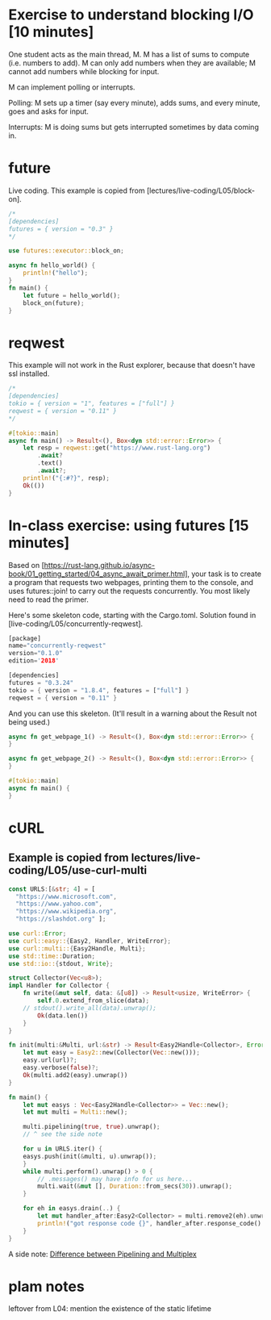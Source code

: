 # Exercise to understand blocking I/O [10 minutes]

One student acts as the main thread, M. M has a list of sums to compute
(i.e. numbers to add). M can only add numbers when they are available;
M cannot add numbers while blocking for input.

M can implement polling or interrupts.

Polling: M sets up a timer (say every minute), adds sums, and every minute,
goes and asks for input.

Interrupts: M is doing sums but gets interrupted sometimes by data coming in.

# future

Live coding. This example is copied from [lectures/live-coding/L05/block-on].

```rust
/*
[dependencies]
futures = { version = "0.3" }
*/

use futures::executor::block_on;

async fn hello_world() {
    println!("hello");
}
fn main() {
    let future = hello_world();
    block_on(future);
}
```

# reqwest

This example will not work in the Rust explorer, because that doesn't have ssl installed.

```rust
/*
[dependencies]
tokio = { version = "1", features = ["full"] }
reqwest = { version = "0.11" }
*/

#[tokio::main]
async fn main() -> Result<(), Box<dyn std::error::Error>> {
    let resp = reqwest::get("https://www.rust-lang.org")
        .await?
        .text()
        .await?;
    println!("{:#?}", resp);
    Ok(())
}
```

# In-class exercise: using futures [15 minutes]

Based on [https://rust-lang.github.io/async-book/01_getting_started/04_async_await_primer.html],
your task is to create a program that requests two webpages, printing them to
the console, and uses futures::join! to carry out the requests concurrently. You most likely need to
read the primer.

Here's some skeleton code, starting with the Cargo.toml. Solution found in [live-coding/L05/concurrently-reqwest].

```rust
[package]
name="concurrently-reqwest"
version="0.1.0"
edition='2018'

[dependencies]
futures = "0.3.24"
tokio = { version = "1.8.4", features = ["full"] }
reqwest = { version = "0.11" }
```

And you can use this skeleton. (It'll result in a warning about the Result not being used.)

```rust
async fn get_webpage_1() -> Result<(), Box<dyn std::error::Error>> {
}

async fn get_webpage_2() -> Result<(), Box<dyn std::error::Error>> {
}

#[tokio::main]
async fn main() {
}
```

# cURL

## Example is copied from lectures/live-coding/L05/use-curl-multi

```rust
const URLS:[&str; 4] = [
  "https://www.microsoft.com",
  "https://www.yahoo.com",
  "https://www.wikipedia.org",
  "https://slashdot.org" ];

use curl::Error;
use curl::easy::{Easy2, Handler, WriteError};
use curl::multi::{Easy2Handle, Multi};
use std::time::Duration;
use std::io::{stdout, Write};

struct Collector(Vec<u8>);
impl Handler for Collector {
    fn write(&mut self, data: &[u8]) -> Result<usize, WriteError> {
        self.0.extend_from_slice(data);
	// stdout().write_all(data).unwrap();
        Ok(data.len())
    }
}

fn init(multi:&Multi, url:&str) -> Result<Easy2Handle<Collector>, Error> {
    let mut easy = Easy2::new(Collector(Vec::new()));
    easy.url(url)?;
    easy.verbose(false)?;
    Ok(multi.add2(easy).unwrap())
}

fn main() {
    let mut easys : Vec<Easy2Handle<Collector>> = Vec::new();
    let mut multi = Multi::new();

    multi.pipelining(true, true).unwrap();
    // ^ see the side note

    for u in URLS.iter() {
	easys.push(init(&multi, u).unwrap());
    }
    while multi.perform().unwrap() > 0 {
	    // .messages() may have info for us here...
        multi.wait(&mut [], Duration::from_secs(30)).unwrap();
    }

    for eh in easys.drain(..) {
    	let mut handler_after:Easy2<Collector> = multi.remove2(eh).unwrap();
        println!("got response code {}", handler_after.response_code().unwrap());
    }
}
```

A side note: [Difference between Pipelining and Multiplex](https://stackoverflow.com/questions/34478967/what-is-the-difference-between-http-1-1-pipelining-and-http-2-multiplexing#:~:text=HTTP%2F1.1%20with%20pipelining%3A%20Each%20HTTP%20request%20over%20the,waiting%20for%20the%20previous%20response%20to%20come%20back.)

# plam notes

leftover from L04: mention the existence of the static lifetime

